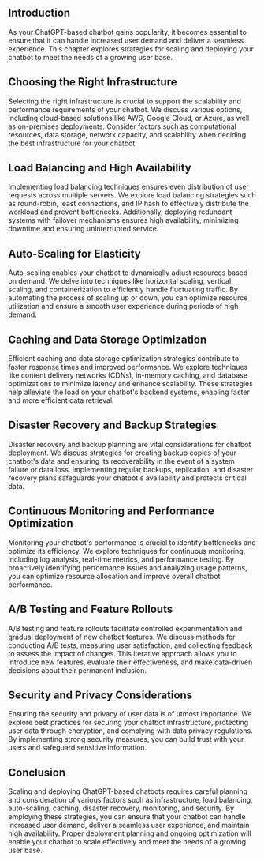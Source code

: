 

## Introduction

As your ChatGPT-based chatbot gains popularity, it becomes essential to ensure that it can handle increased user demand and deliver a seamless experience. This chapter explores strategies for scaling and deploying your chatbot to meet the needs of a growing user base.

## Choosing the Right Infrastructure

Selecting the right infrastructure is crucial to support the scalability and performance requirements of your chatbot. We discuss various options, including cloud-based solutions like AWS, Google Cloud, or Azure, as well as on-premises deployments. Consider factors such as computational resources, data storage, network capacity, and scalability when deciding the best infrastructure for your chatbot.

## Load Balancing and High Availability

Implementing load balancing techniques ensures even distribution of user requests across multiple servers. We explore load balancing strategies such as round-robin, least connections, and IP hash to effectively distribute the workload and prevent bottlenecks. Additionally, deploying redundant systems with failover mechanisms ensures high availability, minimizing downtime and ensuring uninterrupted service.

## Auto-Scaling for Elasticity

Auto-scaling enables your chatbot to dynamically adjust resources based on demand. We delve into techniques like horizontal scaling, vertical scaling, and containerization to efficiently handle fluctuating traffic. By automating the process of scaling up or down, you can optimize resource utilization and ensure a smooth user experience during periods of high demand.

## Caching and Data Storage Optimization

Efficient caching and data storage optimization strategies contribute to faster response times and improved performance. We explore techniques like content delivery networks (CDNs), in-memory caching, and database optimizations to minimize latency and enhance scalability. These strategies help alleviate the load on your chatbot's backend systems, enabling faster and more efficient data retrieval.

## Disaster Recovery and Backup Strategies

Disaster recovery and backup planning are vital considerations for chatbot deployment. We discuss strategies for creating backup copies of your chatbot's data and ensuring its recoverability in the event of a system failure or data loss. Implementing regular backups, replication, and disaster recovery plans safeguards your chatbot's availability and protects critical data.

## Continuous Monitoring and Performance Optimization

Monitoring your chatbot's performance is crucial to identify bottlenecks and optimize its efficiency. We explore techniques for continuous monitoring, including log analysis, real-time metrics, and performance testing. By proactively identifying performance issues and analyzing usage patterns, you can optimize resource allocation and improve overall chatbot performance.

## A/B Testing and Feature Rollouts

A/B testing and feature rollouts facilitate controlled experimentation and gradual deployment of new chatbot features. We discuss methods for conducting A/B tests, measuring user satisfaction, and collecting feedback to assess the impact of changes. This iterative approach allows you to introduce new features, evaluate their effectiveness, and make data-driven decisions about their permanent inclusion.

## Security and Privacy Considerations

Ensuring the security and privacy of user data is of utmost importance. We explore best practices for securing your chatbot infrastructure, protecting user data through encryption, and complying with data privacy regulations. By implementing strong security measures, you can build trust with your users and safeguard sensitive information.

## Conclusion

Scaling and deploying ChatGPT-based chatbots requires careful planning and consideration of various factors such as infrastructure, load balancing, auto-scaling, caching, disaster recovery, monitoring, and security. By employing these strategies, you can ensure that your chatbot can handle increased user demand, deliver a seamless user experience, and maintain high availability. Proper deployment planning and ongoing optimization will enable your chatbot to scale effectively and meet the needs of a growing user base.
